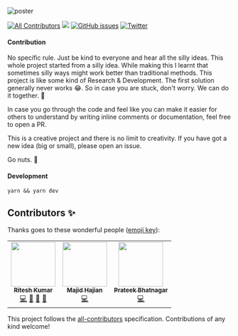 ![poster](./poster.png)

[![All Contributors](https://img.shields.io/badge/all_contributors-2-orange.svg)](#contributors-)
[![](https://img.shields.io/badge/-Silly%20ideas%20welcome-orange)]()
[![GitHub issues](https://img.shields.io/github/issues/ritz078/raaga)](https://github.com/ritz078/raaga/issues)
[![Twitter](https://img.shields.io/twitter/url?style=social&url=https%3A%2F%2Fraaga.io)](https://twitter.com/intent/tweet?text=Wow:&url=https%3A%2F%2Fgithub.com%2Fritz078%2Fraaga)

#### Contribution

No specific rule. Just be kind to everyone and hear all the silly ideas. This whole project started from a silly idea. While making this I learnt that sometimes silly ways might work better than traditional methods. This project is like some kind of Research & Development. The first solution generally never works 😂. So in case you are stuck, don't worry. We can do it together. 💪

In case you go through the code and feel like you can make it easier for others to understand by writing inline comments or documentation, feel free to open a PR.

This is a creative project and there is no limit to creativity. If you have got a new idea (big or small), please open an issue.

Go nuts. 🎉

#### Development

```shell
yarn && yarn dev
```

## Contributors ✨

Thanks goes to these wonderful people ([emoji key](https://allcontributors.org/docs/en/emoji-key)):

<!-- ALL-CONTRIBUTORS-LIST:START - Do not remove or modify this section -->
<!-- prettier-ignore-start -->
<!-- markdownlint-disable -->
<table>
  <tr>
    <td align="center"><a href="https://riteshkr.com"><img src="https://avatars3.githubusercontent.com/u/5389035?v=4" width="100px;" alt=""/><br /><sub><b>Ritesh Kumar</b></sub></a><br /><a href="https://github.com/ritz078/raaga/commits?author=ritz078" title="Code">💻</a> <a href="#design-ritz078" title="Design">🎨</a> <a href="#ideas-ritz078" title="Ideas, Planning, & Feedback">🤔</a> <a href="https://github.com/ritz078/raaga/pulls?q=is%3Apr+reviewed-by%3Aritz078" title="Reviewed Pull Requests">👀</a></td>
    <td align="center"><a href="http://www.majidhajian.com"><img src="https://avatars2.githubusercontent.com/u/1325451?v=4" width="100px;" alt=""/><br /><sub><b>Majid Hajian</b></sub></a><br /><a href="https://github.com/ritz078/raaga/commits?author=mhadaily" title="Code">💻</a></td>
    <td align="center"><a href="https://github.com/prateekbh"><img src="https://avatars2.githubusercontent.com/u/5960497?v=4" width="100px;" alt=""/><br /><sub><b>Prateek Bhatnagar</b></sub></a><br /><a href="https://github.com/ritz078/raaga/commits?author=prateekbh" title="Code">💻</a></td>
  </tr>
</table>

<!-- markdownlint-enable -->
<!-- prettier-ignore-end -->
<!-- ALL-CONTRIBUTORS-LIST:END -->

This project follows the [all-contributors](https://github.com/all-contributors/all-contributors) specification. Contributions of any kind welcome!
